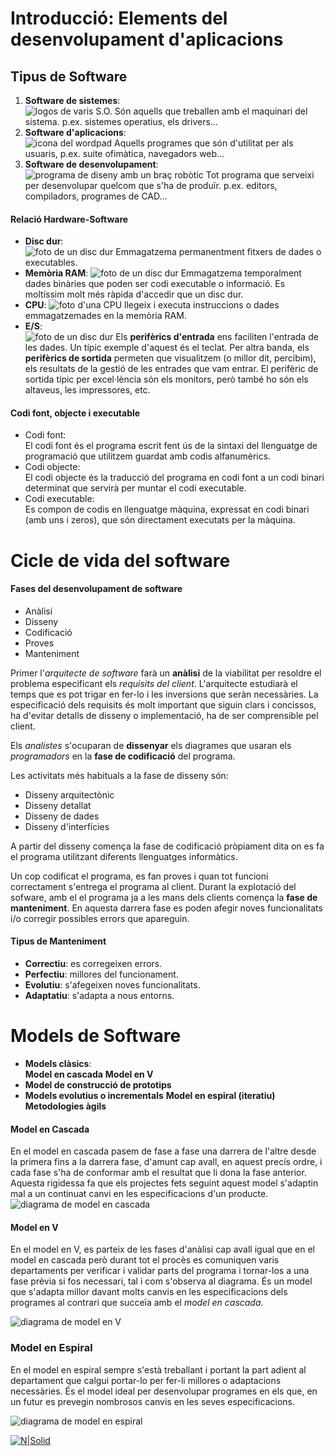 # Introducció: Elements del desenvolupament d'aplicacions    
## Tipus de Software  
1. **Software de sistemes**:  
   ![logos de varis S.O.](https://raw.githubusercontent.com/jesus-zafra/Apuntes_UF1_1/main/so-icons.jpg)
   Són aquells que treballen amb el maquinari del sistema. p.ex. sistemes operatius, els drivers...  
2. **Software d'aplicacions**:  
   ![icona del wordpad](https://raw.githubusercontent.com/jesus-zafra/Apuntes_UF1_1/main/wordpad-paint.jpg)
    Aquells programes que són d'utilitat per als usuaris, p.ex. suite ofimàtica, navegadors web...
3. **Software de desenvolupament**: 
   ![programa de diseny amb un braç robòtic](https://raw.githubusercontent.com/jesus-zafra/Apuntes_UF1_1/main/autocad-brazo-robot.jpg)
    Tot programa que serveixi per desenvolupar quelcom que s'ha de produïr. p.ex. editors, compiladors, programes de CAD...
  
#### Relació Hardware-Software  
* **Disc dur**:  
   ![foto de un disc dur](https://raw.githubusercontent.com/jesus-zafra/Apuntes_UF1_1/main/disco-duro.jpg)
    Emmagatzema permanentment fitxers de dades o executables.
* **Memòria RAM**: 
   ![foto de un disc dur](https://raw.githubusercontent.com/jesus-zafra/Apuntes_UF1_1/main/memoria-ram.jpg)
    Emmagatzema temporalment dades binàries que poden ser codi executable o informació. Es moltíssim molt més ràpida d'accedir que un disc dur.
* **CPU**: 
   ![foto d'una CPU](https://raw.githubusercontent.com/jesus-zafra/Apuntes_UF1_1/main/cpu.jpg)
    llegeix i executa instruccions o dades emmagatzemades en la memòria RAM.
* **E/S**:  
   ![foto de un disc dur](https://raw.githubusercontent.com/jesus-zafra/Apuntes_UF1_1/main/perifericos.gif)
    Els **perifèrics d'entrada** ens faciliten l'entrada de les dades. Un típic exemple d'aquest és el teclat. Per altra banda, els **perifèrics de sortida** permeten que visualitzem (o millor dit, percibim), els resultats de la gestió de les entrades que vam entrar. El perifèric de sortida típic per excel·lència són els monitors, però també ho són els altaveus, les impressores, etc.
  
#### Codi font, objecte i executable  
* Codi font:   
    El codi font és el programa escrit fent ús de la sintaxi del llenguatge de programació que utilitzem guardat amb codis alfanumèrics.
* Codi objecte:  
    El codi objecte és la traducció del programa en codi font a un codi binari determinat que servirà per muntar el codi executable.
* Codi executable:  
    Es compon de codis en llenguatge màquina, expressat en codi binari (amb uns i zeros), que són directament executats per la màquina.
# Cicle de vida del software  
#### Fases del desenvolupament de software    
* Anàlisi
* Disseny
* Codificació
* Proves
* Manteniment
  
Primer l'*arquitecte de software* farà un **anàlisi** de la viabilitat per resoldre el problema especificant els *requisits del client*. L'arquitecte estudiarà el temps que es pot trigar en fer-lo i les inversions que seràn necessàries. La especificació dels requisits és molt important que siguin clars i concissos, ha d'evitar detalls de disseny o implementació, ha de ser comprensible pel client.  
  
Els *analistes* s'ocuparan de **dissenyar** els diagrames que usaran els *programadors* en la **fase de codificació** del programa.
  
Les activitats més habituals a la fase de disseny són:
* Disseny arquitectònic
* Disseny detallat
* Disseny de dades
* Disseny d'interfícies

A partir del disseny comença la fase de codificació pròpiament dita on es fa el programa utilitzant diferents llenguatges informàtics.
  
Un cop codificat el programa, es fan proves i quan tot funcioni correctament s'entrega el programa al client. Durant la explotació del sofware, amb el el programa ja a les mans dels clients comença la **fase de manteniment**. En aquesta darrera fase es poden afegir noves funcionalitats i/o corregir possibles errors que apareguin.
#### Tipus de Manteniment
* **Correctiu**: es corregeixen errors.
* **Perfectiu**: millores del funcionament.
* **Evolutiu**: s'afegeixen noves funcionalitats.
* **Adaptatiu**: s'adapta a nous entorns.
# Models de Software
* **Models clàsics**:  
   **Model en cascada**
   **Model en V**
* **Model de construcció de prototips**
* **Models evolutius o incrementals**
   **Model en espiral (iteratiu)**
   **Metodologies àgils**
#### Model en Cascada
   En el model en cascada pasem de fase a fase una darrera de l'altre desde la primera fins a la darrera fase, d'amunt cap avall, en aquest precís ordre, i cada fase s'ha de conformar amb el resultat que li dona la fase anterior. Aquesta rigidessa fa que els projectes fets seguint aquest model s'adaptin mal a un continuat canvi en les especificacions d'un producte.
   ![diagrama de model en cascada](https://raw.githubusercontent.com/jesus-zafra/Apuntes_UF1_1/main/metodologia-cascada.png)

#### Model en V
   En el model en V, es parteix de les fases d'anàlisi cap avall igual que en el model en cascada però durant tot el procès es comuniquen varis departaments per verificar i validar parts del programa i tornar-los a una fase prèvia si fos necessari, tal i com s'observa al diagrama. És un model que s'adapta millor davant molts canvis en les especificacions dels programes al contrari que succeïa amb el *model en cascada*.
   
   ![diagrama de model en V](https://raw.githubusercontent.com/jesus-zafra/Apuntes_UF1_1/main/modelo-v.jpg)   
### Model en Espiral
   En el model en espiral sempre s'està treballant i portant la part adient al departament que calgui portar-lo per fer-li millores o adaptacions necessàries. És el model ideal per desenvolupar programes en els que, en un futur es prevegin nombrosos canvis en les seves especificacions.
   
   ![diagrama de model en espiral](https://raw.githubusercontent.com/jesus-zafra/Apuntes_UF1_1/main/model-espiral.png)   

   
[![N|Solid](https://cldup.com/dTxpPi9lDf.thumb.png)]()
